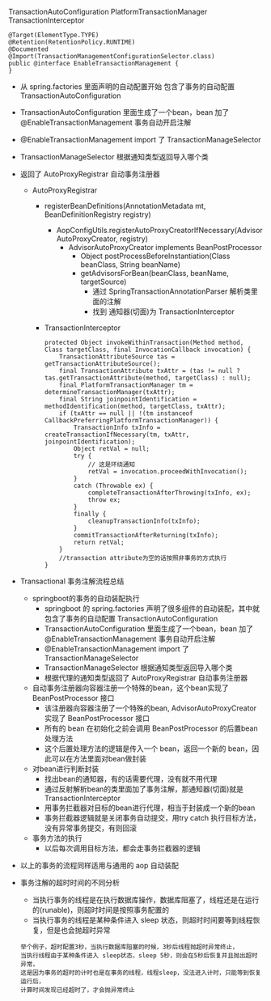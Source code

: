 TransactionAutoConfiguration
PlatformTransactionManager
TransactionInterceptor

```
@Target(ElementType.TYPE)
@Retention(RetentionPolicy.RUNTIME)
@Documented
@Import(TransactionManagementConfigurationSelector.class)
public @interface EnableTransactionManagement {
}

```
- 从 spring.factories 里面声明的自动配置开始 包含了事务的自动配置 TransactionAutoConfiguration
- TransactionAutoConfiguration 里面生成了一个bean，bean 加了 @EnableTransactionManagement 事务自动开启注解
- @EnableTransactionManagement import 了 TransactionManageSelector
- TransactionManageSelector 根据通知类型返回导入哪个类
- 返回了 AutoProxyRegistrar 自动事务注册器
    - AutoProxyRegistrar
        - registerBeanDefinitions(AnnotationMetadata mt, BeanDefinitionRegistry registry)
            - AopConfigUtils.registerAutoProxyCreatorIfNecessary(AdvisorAutoProxyCreator, registry)
                - AdvisorAutoProxyCreator implements BeanPostProcessor
                    - Object postProcessBeforeInstantiation(Class beanClass, String beanName)
                    - getAdvisorsForBean(beanClass, beanName, targetSource)
                        - 通过 SpringTransactionAnnotationParser 解析类里面的注解
                        - 找到 通知器(切面)为 TransactionInterceptor
                  
        - TransactionInterceptor
            ```
            protected Object invokeWithinTransaction(Method method, Class targetClass, final InvocationCallback invocation) {
                TransactionAttributeSource tas = getTransactionAttributeSource();
                final TransactionAttribute txAttr = (tas != null ? tas.getTransactionAttribute(method, targetClass) : null);
                final PlatformTransactionManager tm = determineTransactionManager(txAttr);
                final String joinpointIdentification = methodIdentification(method, targetClass, txAttr);
                if (txAttr == null || !(tm instanceof CallbackPreferringPlatformTransactionManager)) {
                    TransactionInfo txInfo = createTransactionIfNecessary(tm, txAttr, joinpointIdentification);
                    Object retVal = null;
                    try {
                        // 这是环绕通知
                        retVal = invocation.proceedWithInvocation();
                    }
                    catch (Throwable ex) {
                        completeTransactionAfterThrowing(txInfo, ex);
                        throw ex;
                    }
                    finally {
                        cleanupTransactionInfo(txInfo);
                    }
                    commitTransactionAfterReturning(txInfo);
                    return retVal;
                }
                //transaction attribute为空的话按照非事务的方式执行
            }
            ```
                        
- Transactional 事务注解流程总结
    - springboot的事务的自动装配执行
        - springboot 的 spring.factories 声明了很多组件的自动装配，其中就包含了事务的自动配置 TransactionAutoConfiguration
        - TransactionAutoConfiguration 里面生成了一个bean，bean 加了 @EnableTransactionManagement 事务自动开启注解
        - @EnableTransactionManagement import 了 TransactionManageSelector
        - TransactionManageSelector 根据通知类型返回导入哪个类
        - 根据代理的通知类型返回了 AutoProxyRegistrar 自动事务注册器
    - 自动事务注册器向容器注册一个特殊的bean，这个bean实现了 BeanPostProcessor 接口
        - 该注册器向容器注册了一个特殊的bean, AdvisorAutoProxyCreator 实现了 BeanPostProcessor 接口
        - 所有的 bean 在初始化之前会调用 BeanPostProcessor 的后置bean处理方法
        - 这个后置处理方法的逻辑是传入一个 bean，返回一个新的 bean，因此可以在方法里面对bean做封装
    - 对bean进行判断封装
        - 找出bean的通知器，有的话需要代理，没有就不用代理
        - 通过反射解析bean的类里面加了事务注解，那通知器(切面)就是 TransactionInterceptor
        - 用事务拦截器对目标的bean进行代理，相当于封装成一个新的bean
        - 事务拦截器逻辑就是关闭事务自动提交，用try catch 执行目标方法，没有异常事务提交，有则回滚
    - 事务方法的执行
        - 以后每次调用目标方法，都会走事务拦截器的逻辑

- 以上的事务的流程同样适用与通用的 aop 自动装配

- 事务注解的超时时间的不同分析
    - 当执行事务的线程是在执行数据库操作，数据库阻塞了，线程还是在运行的(runable)，则超时时间是按照事务配置的
    - 当执行事务的线程是某种条件进入 sleep 状态，则超时时间要等到线程恢复，但是也会抛超时异常
    ```
    举个例子，超时配置3秒，当执行数据库阻塞的时候，3秒后线程抛超时异常终止，
    当执行线程由于某种条件进入 sleep状态，sleep 5秒，则会在5秒后恢复并且抛出超时异常，
    这是因为事务的超时的计时也是在事务的线程，线程sleep，没法进入计时，只能等到恢复运行后，
    计算时间发现已经超时了，才会抛异常终止
    ```
